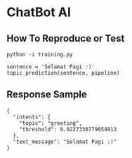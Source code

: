 # ChatBot AI

## How To Reproduce or Test
 ```
 python -i training.py
 
 sentence = 'Selamat Pagi :)'
 topic_prediction(sentence, pipeline)
 ```

## Response Sample
```
{
  "intents": {
    "topic": "greeting",
    "threshold": 0.9227330779054913
  },
  "text_message": "Selamat Pagi :)"
}
```
